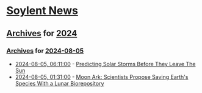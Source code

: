 # [Soylent News](../../../README.md)

## [Archives](../../index.md) for [2024](../index.md)

### [Archives](../../index.md) for [2024-08-05](index.md)

* [2024-08-05, 06:11:00](https://soylentnews.org/article.pl?sid=24/08/04/0119253&from=rss) - [Predicting Solar Storms Before They Leave The Sun](https://soylentnews.org/article.pl?sid=24/08/04/0119253&from=rss)
* [2024-08-05, 01:31:00](https://soylentnews.org/article.pl?sid=24/08/04/1412229&from=rss) - [Moon Ark: Scientists Propose Saving Earth's Species With a Lunar Biorepository](https://soylentnews.org/article.pl?sid=24/08/04/1412229&from=rss)
